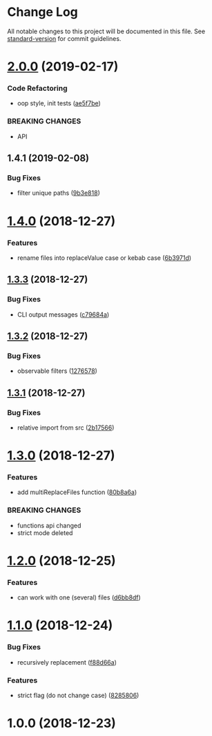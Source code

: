 # Change Log

All notable changes to this project will be documented in this file. See [standard-version](https://github.com/conventional-changelog/standard-version) for commit guidelines.

# [2.0.0](https://github.com/justerest/multi-replace/compare/v1.4.0...v2.0.0) (2019-02-17)


### Code Refactoring

* oop style, init tests ([ae5f7be](https://github.com/justerest/multi-replace/commit/ae5f7be))


### BREAKING CHANGES

* API



## 1.4.1 (2019-02-08)


### Bug Fixes

* filter unique paths ([9b3e818](https://github.com/justerest/multi-replace/commit/9b3e818))



<a name="1.4.0"></a>
# [1.4.0](https://github.com/justerest/multi-replace/compare/v1.3.3...v1.4.0) (2018-12-27)


### Features

* rename files into replaceValue case or kebab case ([6b3971d](https://github.com/justerest/multi-replace/commit/6b3971d))



<a name="1.3.3"></a>
## [1.3.3](https://github.com/justerest/multi-replace/compare/v1.3.2...v1.3.3) (2018-12-27)


### Bug Fixes

* CLI output messages ([c79684a](https://github.com/justerest/multi-replace/commit/c79684a))



<a name="1.3.2"></a>
## [1.3.2](https://github.com/justerest/multi-replace/compare/v1.3.1...v1.3.2) (2018-12-27)


### Bug Fixes

* observable filters ([1276578](https://github.com/justerest/multi-replace/commit/1276578))



<a name="1.3.1"></a>
## [1.3.1](https://github.com/justerest/multi-replace/compare/v1.3.0...v1.3.1) (2018-12-27)


### Bug Fixes

* relative import from src ([2b17566](https://github.com/justerest/multi-replace/commit/2b17566))



<a name="1.3.0"></a>
# [1.3.0](https://github.com/justerest/multi-replace/compare/v1.2.0...v1.3.0) (2018-12-27)


### Features

* add multiReplaceFiles function ([80b8a6a](https://github.com/justerest/multi-replace/commit/80b8a6a))


### BREAKING CHANGES

* functions api changed
* strict mode deleted



<a name="1.2.0"></a>
# [1.2.0](https://github.com/justerest/multi-replace/compare/v1.1.0...v1.2.0) (2018-12-25)


### Features

* can work with one (several) files ([d6bb8df](https://github.com/justerest/multi-replace/commit/d6bb8df))



<a name="1.1.0"></a>
# [1.1.0](https://github.com/justerest/multi-replace/compare/v1.0.0...v1.1.0) (2018-12-24)


### Bug Fixes

* recursively replacement ([f88d66a](https://github.com/justerest/multi-replace/commit/f88d66a))


### Features

* strict flag (do not change case) ([8285806](https://github.com/justerest/multi-replace/commit/8285806))



<a name="1.0.0"></a>
# 1.0.0 (2018-12-23)
